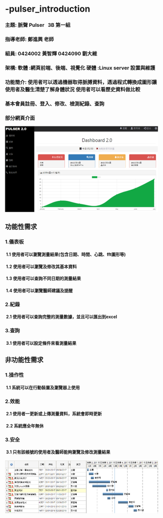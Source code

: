 # -pulser_introduction
### 主題: 脈聲 Pulser   3B 第一組
### 指導老師: 鄭進興 老師
### 組員: 0424002 黃智輝   0424090 劉大維
### 架構: 軟體 :網頁前端、後端、視覺化  硬體 :Linux server 設置與維護
### 功能簡介: 使用者可以透過機器取得脈膊資料，透過程式轉換成圖形讓使用者及醫生清楚了解身體狀況 使用者可以看歷史資料做比較
### 基本會員註冊、登入、修改、檢測紀錄、查詢
### 部分網頁介面
![](網頁.png)
## 功能性需求
### 1.儀表板
####  1.1 使用者可以瀏覽測量結果(包含日期、時間、心跳、fft圖形等)
####  1.2 使用者可以瀏覽及修改其基本資料
####  1.3 使用者可以查詢不同日期的測量結果
####  1.4 使用者可以瀏覽醫師建議及提醒
### 2.紀錄
####  2.1 使用者可以查詢完整的測量數據，並且可以匯出到excel
### 3.查詢
####  3.1 使用者可以設定條件來看測量結果
## 非功能性需求
### 1.操作性
####  1.1 系統可以在行動裝置及瀏覽器上使用
### 2.效能
####  2.1 使用者一更新或上傳測量資料，系統會即時更新
####  2.2 系統應全年無休
### 3.安全
####  3.1 只有該帳號的使用者及醫師能夠瀏覽及修改測量結果
![](pulser_gantter.png)
